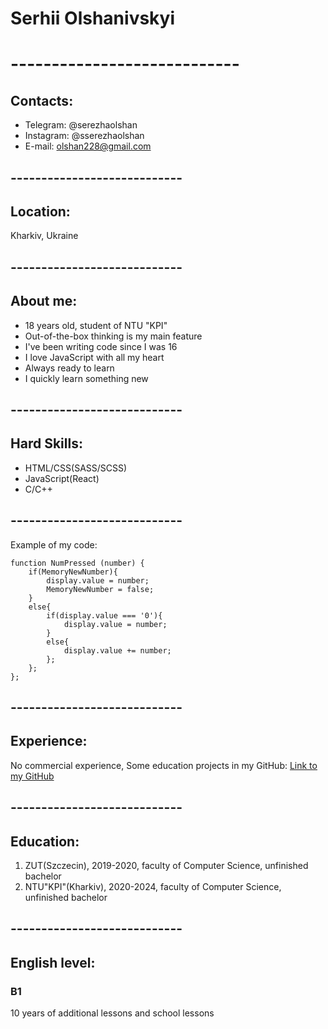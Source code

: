 # Serhii Olshanivskyi
# ---------------------------- #																			
## Contacts:
* Telegram: @serezhaolshan
* Instagram: @sserezhaolshan
* E-mail: olshan228@gmail.com
## ---------------------------- #		
## Location:
Kharkiv, Ukraine
## ---------------------------- #	
## About me:
* 18 years old, student of NTU "KPI"
* Out-of-the-box thinking is my main feature
* I've been writing code since I was 16
* I love JavaScript with all my heart
* Always ready to learn
* I quickly learn something new
## ---------------------------- #	
## Hard Skills:
* HTML/CSS(SASS/SCSS)
* JavaScript(React)
* C/C++
## ---------------------------- #	
Example of my code:
```
function NumPressed (number) {
    if(MemoryNewNumber){
        display.value = number;
        MemoryNewNumber = false;
    }
    else{
        if(display.value === '0'){
            display.value = number;
        } 
        else{
            display.value += number;
        };
    };
};
```
## ---------------------------- #	
## Experience:
No commercial experience,
Some education projects in my GitHub:
[Link to my GitHub](https://www.github.com/serezhaolshan/repositories)
## ---------------------------- #	
## Education:
1. ZUT(Szczecin), 2019-2020, faculty of Computer Science, unfinished bachelor
1. NTU"KPI"(Kharkiv), 2020-2024, faculty of Computer Science, unfinished bachelor
## ---------------------------- #	
## English level:
### B1
10 years of additional lessons and school lessons
